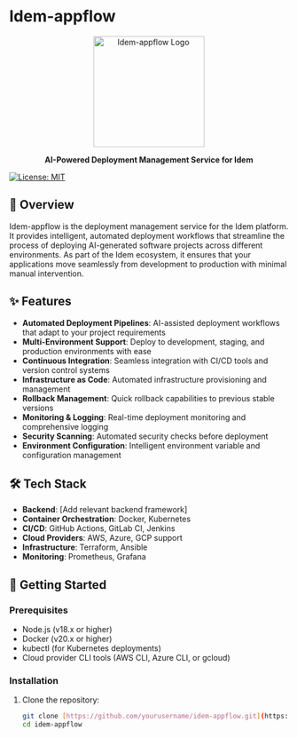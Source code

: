 # Idem-appflow

<div align="center">
  <img src="public/assets/icons/logo_white.png" alt="Idem-appflow Logo" width="200">
  <p><strong>AI-Powered Deployment Management Service for Idem</strong></p>
</div>

[![License: MIT](https://img.shields.io/badge/License-MIT-blue.svg)](https://opensource.org/licenses/MIT)

## 🚀 Overview

Idem-appflow is the deployment management service for the Idem platform. It provides intelligent, automated deployment workflows that streamline the process of deploying AI-generated software projects across different environments. As part of the Idem ecosystem, it ensures that your applications move seamlessly from development to production with minimal manual intervention.

## ✨ Features

- **Automated Deployment Pipelines**: AI-assisted deployment workflows that adapt to your project requirements
- **Multi-Environment Support**: Deploy to development, staging, and production environments with ease
- **Continuous Integration**: Seamless integration with CI/CD tools and version control systems
- **Infrastructure as Code**: Automated infrastructure provisioning and management
- **Rollback Management**: Quick rollback capabilities to previous stable versions
- **Monitoring & Logging**: Real-time deployment monitoring and comprehensive logging
- **Security Scanning**: Automated security checks before deployment
- **Environment Configuration**: Intelligent environment variable and configuration management

## 🛠️ Tech Stack

- **Backend**: [Add relevant backend framework]
- **Container Orchestration**: Docker, Kubernetes
- **CI/CD**: GitHub Actions, GitLab CI, Jenkins
- **Cloud Providers**: AWS, Azure, GCP support
- **Infrastructure**: Terraform, Ansible
- **Monitoring**: Prometheus, Grafana

## 🏁 Getting Started

### Prerequisites

- Node.js (v18.x or higher)
- Docker (v20.x or higher)
- kubectl (for Kubernetes deployments)
- Cloud provider CLI tools (AWS CLI, Azure CLI, or gcloud)

### Installation

1. Clone the repository:
   ```bash
   git clone [https://github.com/yourusername/idem-appflow.git](https://github.com/yourusername/idem-appflow.git)
   cd idem-appflow